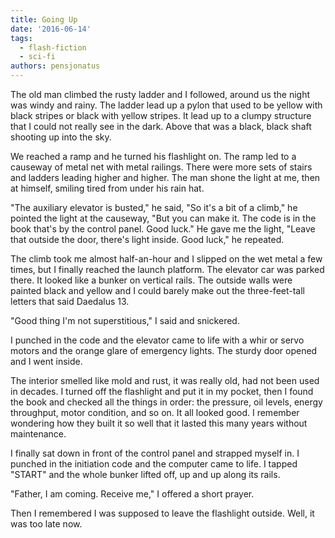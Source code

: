 ```yaml
---
title: Going Up
date: '2016-06-14'
tags:
  - flash-fiction
  - sci-fi
authors: pensjonatus
---
```


The old man climbed the rusty ladder and I followed, around us the night was
windy and rainy. The ladder lead up a pylon that used to be yellow with black
stripes or black with yellow stripes. It lead up to a clumpy structure that I
could not really see in the dark. Above that was a black, black shaft shooting
up into the sky.

<!-- truncate -->

We reached a ramp and he turned his flashlight on. The ramp led to a causeway of
metal net with metal railings. There were more sets of stairs and ladders
leading higher and higher. The man shone the light at me, then at himself,
smiling tired from under his rain hat.

"The auxiliary elevator is busted," he said, "So it's a bit of a climb," he
pointed the light at the causeway, "But you can make it. The code is in the book
that's by the control panel. Good luck." He gave me the light, "Leave that
outside the door, there's light inside. Good luck," he repeated.

The climb took me almost half-an-hour and I slipped on the wet metal a few
times, but I finally reached the launch platform. The elevator car was parked
there. It looked like a bunker on vertical rails. The outside walls were painted
black and yellow and I could barely make out the three-feet-tall letters that
said Daedalus 13.

"Good thing I'm not superstitious," I said and snickered.

I punched in the code and the elevator came to life with a whir or servo motors
and the orange glare of emergency lights. The sturdy door opened and I went
inside.

The interior smelled like mold and rust, it was really old, had not been used in
decades. I turned off the flashlight and put it in my pocket, then I found the
book and checked all the things in order: the pressure, oil levels, energy
throughput, motor condition, and so on. It all looked good. I remember wondering
how they built it so well that it lasted this many years without maintenance.

I finally sat down in front of the control panel and strapped myself in. I
punched in the initiation code and the computer came to life. I tapped "START"
and the whole bunker lifted off, up and up along its rails.

"Father, I am coming. Receive me," I offered a short prayer.

Then I remembered I was supposed to leave the flashlight outside. Well, it was
too late now.
